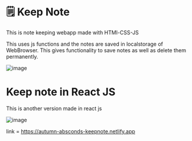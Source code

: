 # 🗒 Keep Note

This is note keeping webapp made with HTMl-CSS-JS

This uses js functions and the notes are saved in localstorage of WebBrowser.
This gives functionality to save notes as well as delete them permanently.

![image](https://github.com/autumn-absconds/Keep-Note/assets/65112908/08618610-bbe0-4910-a5e9-4d97b2d0ca20)


# Keep note in React JS

This is another version made in react js

![image](https://github.com/autumn-absconds/Keep-Note/assets/65112908/75b6dcd1-952b-4a3e-b69b-03ed7f050b5b)


link = https://autumn-absconds-keepnote.netlify.app




